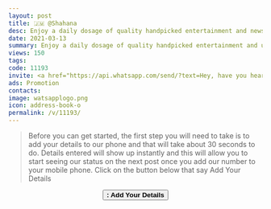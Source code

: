 ```yaml
---
layout: post
title: 🇯🇲 @Shahana
desc: Enjoy a daily dosage of quality handpicked entertainment and news Via our WhatsApp Status updates
date: 2021-03-13
summary: Enjoy a daily dosage of quality handpicked entertainment and upto 90 % discount off local deals Via your whatsApp status, Shahana iD code is 11193 a proud member since
views: 150
tags: 
code: 11193
invite: <a href="https://api.whatsapp.com/send/?text=Hey, have you heard about this WhatsApp TV. Check out their website https://www.watsapp.tv and if you want to join use my code 11193 because I'm a member" class="page-scroll">Invite Friends</a>
ads: Promotion
contacts: 
image: watsapplogo.png
icon: address-book-o
permalink: /v/11193/
---
```


>Before you can get started, the first step you will need to take is to add your details to our phone and that will take about 30 seconds to do. Details entered will show up instantly and this will allow you to start seeing our status on the next post once you add our number to your mobile phone. Click on the button below that say Add Your Details
   
<center><a href="/v/11193/signup" class="page-scroll"><button class="btn btn-outline btn-xl" id="#signup"><strong><i class="fa fa-address-book-o"></i> : Add Your Details</strong></button></a></center>
                            

